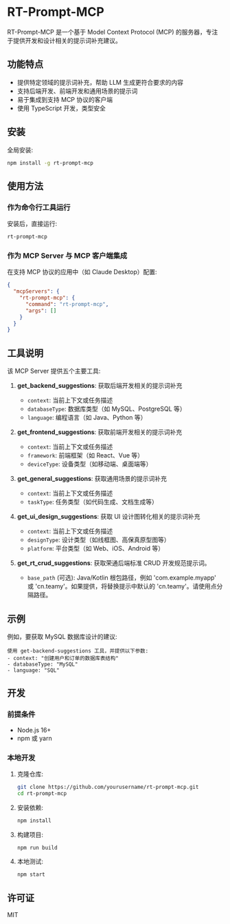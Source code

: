 <!-- @format -->

# RT-Prompt-MCP

RT-Prompt-MCP 是一个基于 Model Context Protocol (MCP) 的服务器，专注于提供开发和设计相关的提示词补充建议。

## 功能特点

- 提供特定领域的提示词补充，帮助 LLM 生成更符合要求的内容
- 支持后端开发、前端开发和通用场景的提示词
- 易于集成到支持 MCP 协议的客户端
- 使用 TypeScript 开发，类型安全

## 安装

全局安装:

```bash
npm install -g rt-prompt-mcp
```

## 使用方法

### 作为命令行工具运行

安装后，直接运行:

```bash
rt-prompt-mcp
```

### 作为 MCP Server 与 MCP 客户端集成

在支持 MCP 协议的应用中（如 Claude Desktop）配置:

```json
{
  "mcpServers": {
    "rt-prompt-mcp": {
      "command": "rt-prompt-mcp",
      "args": []
    }
  }
}
```

## 工具说明

该 MCP Server 提供五个主要工具:

1. **get_backend_suggestions**: 获取后端开发相关的提示词补充

   - `context`: 当前上下文或任务描述
   - `databaseType`: 数据库类型（如 MySQL、PostgreSQL 等）
   - `language`: 编程语言（如 Java、Python 等）

2. **get_frontend_suggestions**: 获取前端开发相关的提示词补充

   - `context`: 当前上下文或任务描述
   - `framework`: 前端框架（如 React、Vue 等）
   - `deviceType`: 设备类型（如移动端、桌面端等）

3. **get_general_suggestions**: 获取通用场景的提示词补充

   - `context`: 当前上下文或任务描述
   - `taskType`: 任务类型（如代码生成、文档生成等）

4. **get_ui_design_suggestions**: 获取 UI 设计图转化相关的提示词补充

   - `context`: 当前上下文或任务描述
   - `designType`: 设计类型（如线框图、高保真原型图等）
   - `platform`: 平台类型（如 Web、iOS、Android 等）

5. **get_rt_crud_suggestions**: 获取荣通后端标准 CRUD 开发规范提示词。
   - `base_path` (可选): Java/Kotlin 根包路径，例如 'com.example.myapp' 或 'cn.teamy'。如果提供，将替换提示中默认的 'cn.teamy'。请使用点分隔路径。

## 示例

例如，要获取 MySQL 数据库设计的建议:

```
使用 get-backend-suggestions 工具，并提供以下参数:
- context: "创建用户和订单的数据库表结构"
- databaseType: "MySQL"
- language: "SQL"
```

## 开发

### 前提条件

- Node.js 16+
- npm 或 yarn

### 本地开发

1. 克隆仓库:

   ```bash
   git clone https://github.com/yourusername/rt-prompt-mcp.git
   cd rt-prompt-mcp
   ```

2. 安装依赖:

   ```bash
   npm install
   ```

3. 构建项目:

   ```bash
   npm run build
   ```

4. 本地测试:
   ```bash
   npm start
   ```

## 许可证

MIT
